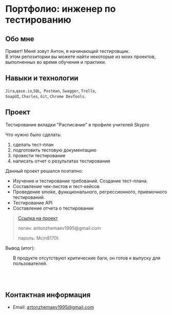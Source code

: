 # Портфолио: инженер по тестированию

## Обо мне 

Привет! Меня зовут Антон, я начинающий тестировщик. <br>
В этом репозитории вы можете найти некоторые из моих проектов, выполненных во время обучения и практики.
<br>

## Навыки и технологии
``Jira``,``qase.io``,``SQL``,`` Postman``, ``Swagger``, ``Trello``, <br>
``SoapUI``,  ``Charles``, ``Git``, ``Chrome DevTools``.




## Проект

<p>Тестирование вкладки "Расписание" в профиле учителей Skypro</p>

<p>Что нужно было сделать:<p>
  
<ol>
  <li>сделать тест-план </li>
  <li>подготовить тестовую документацию</li>
  <li>провести тестирование</li>
  <li>написать отчет о результатах тестирования</li>
</ol>

<p>Данный проект решался поэтапно:

- Изучение и тестирование требований.  Создание тест-плана.
- Составление чек-листов и тест-кейсов
- Проведение smoke, функционального, регрессионного, приемочного тестирований.
- Тестирование API
- Составление отчета о тестировании<p>

> <a href="https://zhemaev-bug-report.atlassian.net/l/cp/3k3Lg0re">Ссылка на проект</a>
> <p> логин: antonzhemaev1995@gmail.com </p>
> <p> пароль: Mcm8170t </p>

<p>Вывод (итог):<p>
<ol>
  В продукте отсутствуют критические баги, он готов к выпуску для пользователей.
</ol>
<br> 

<br> 




## Контактная информация
- Email: aтtonzhemaev1995@gmail.com
